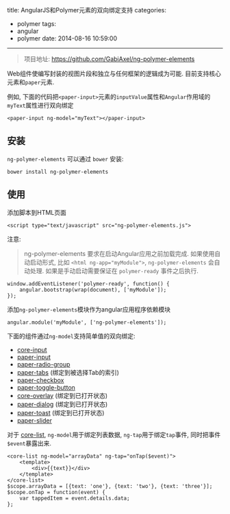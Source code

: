 title: AngularJS和Polymer元素的双向绑定支持
categories:
  - polymer
tags:
  - angular
  - polymer
date: 2014-08-16 10:59:00
---

> 项目地址: https://github.com/GabiAxel/ng-polymer-elements


Web组件使编写封装的视图片段和独立与任何框架的逻辑成为可能. 目前支持核心元素和`paper`元素.

例如, 下面的代码把`<paper-input>`元素的`inputValue`属性和`Angular`作用域的`myText`属性进行双向绑定

```
<paper-input ng-model="myText"></paper-input>
```

<!-- more -->

## 安装

`ng-polymer-elements` 可以通过 `bower` 安装:

```
bower install ng-polymer-elements
```

## 使用

添加脚本到HTML页面

```
<script type="text/javascript" src="ng-polymer-elements.js">
```

注意:

> ng-polymer-elements 要求在启动Angular应用之前加载完成. 如果使用自动启动形式, 比如 `<html ng-app="myModule">`,
> `ng-polymer-elements` 会自动处理. 如果是手动启动需要保证在 `polymer-ready` 事件之后执行.


```
window.addEventListener('polymer-ready', function() {
    angular.bootstrap(wrap(document), ['myModule']);
});
```

添加`ng-polymer-elements`模块作为angular应用程序依赖模块

```
angular.module('myModule', ['ng-polymer-elements']);
```

下面的组件通过`ng-model`支持简单值的双向绑定:

- [core-input][1]
- [paper-input][2]
- [paper-radio-group][3]
- [paper-tabs][4]       (绑定到被选择Tab的索引)
- [paper-checkbox][5]
- [paper-toggle-button][6]
- [core-overlay][7]     (绑定到已打开状态)
- [paper-dialog][8]     (绑定到已打开状态)
- [paper-toast][9]      (绑定到已打开状态)
- [paper-slider][10]


对于 [core-list][11], `ng-model`用于绑定列表数据, `ng-tap`用于绑定`tap`事件, 同时把事件`$event`暴露出来.

```
<core-list ng-model="arrayData" ng-tap="onTap($event)">
    <template>
        <div>{{text}}</div>
    </template>
</core-list>
$scope.arrayData = [{text: 'one'}, {text: 'two'}, {text: 'three'}];
$scope.onTap = function(event) {
    var tappedItem = event.details.data;
};
```

  [1]: http://www.polymer-project.org/docs/elements/core-elements.html#core-input
  [2]: http://www.polymer-project.org/docs/elements/paper-elements.html#paper-input
  [3]: http://www.polymer-project.org/docs/elements/paper-elements.html#paper-radio-group
  [4]: http://www.polymer-project.org/docs/elements/paper-elements.html#paper-tabs
  [5]: http://www.polymer-project.org/docs/elements/paper-elements.html#paper-checkbox
  [6]: http://www.polymer-project.org/docs/elements/paper-elements.html#paper-toggle-button
  [7]: http://www.polymer-project.org/docs/elements/core-elements.html#core-overlay
  [8]: http://www.polymer-project.org/docs/elements/paper-elements.html#paper-dialog
  [9]: http://www.polymer-project.org/docs/elements/paper-elements.html#paper-toast
  [10]: http://www.polymer-project.org/docs/elements/paper-elements.html#paper-slider
  [11]: http://www.polymer-project.org/docs/elements/core-elements.html#core-list

